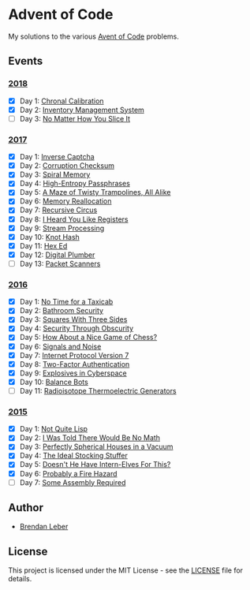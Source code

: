 # Advent of Code

My solutions to the various [Avent of Code](https://adventofcode.com/) problems.

## Events

### [2018](2018)

- [X] Day 1: [Chronal Calibration](2018/01-chronal)
- [X] Day 2: [Inventory Management System](2018/02-inventory)
- [ ] Day 3: [No Matter How You Slice It](2018/03-slices)

### [2017](2017)

- [X] Day 1: [Inverse Captcha](2017/01-inverse_captcha)
- [X] Day 2: [Corruption Checksum](2017/02-corruption_checksum)
- [X] Day 3: [Spiral Memory](2017/03-spiral_memory)
- [X] Day 4: [High-Entropy Passphrases](2017/04-high-entropy_passphrase)
- [X] Day 5: [A Maze of Twisty Trampolines, All Alike](2017/05-a_maze)
- [X] Day 6: [Memory Reallocation](2017/06-memory_reallocation)
- [X] Day 7: [Recursive Circus](2017/07-recursive_circus)
- [X] Day 8: [I Heard You Like Registers](2017/08-i_heard_you_like_registers)
- [X] Day 9: [Stream Processing](2017/09-stream_processing)
- [X] Day 10: [Knot Hash](2017/10-knot_hash)
- [X] Day 11: [Hex Ed](2017/11-hex_ed)
- [X] Day 12: [Digital Plumber](2017/12-digital_plumber)
- [ ] Day 13: [Packet Scanners](2017/13-packet_scanners)

### [2016](2016)

- [X] Day 1: [No Time for a Taxicab](2016/01-no_time_for_a_taxicab)
- [X] Day 2: [Bathroom Security](2016/02-bathroom_security)
- [X] Day 3: [Squares With Three Sides](2016/03-squares_with_three_sides)
- [X] Day 4: [Security Through Obscurity](2016/04-security_through_obscurity)
- [X] Day 5: [How About a Nice Game of Chess?](2016/05-how_about_a_nice_game_of_chess)
- [X] Day 6: [Signals and Noise](2016/06-signals_and_noise)
- [X] Day 7: [Internet Protocol Version 7](2016/07-internet_protocol_version_7)
- [X] Day 8: [Two-Factor Authentication](2016/08-two_factor_authentication)
- [X] Day 9: [Explosives in Cyberspace](2016/09-explosives_in_cyberspace)
- [X] Day 10: [Balance Bots](2016/10-balance_bots)
- [ ] Day 11: [Radioisotope Thermoelectric Generators](2016/11-radioisotope_thermoelectric_generators)

### [2015](2015)

- [X] Day 1: [Not Quite Lisp](2015/01-not_quite_lisp)
- [X] Day 2: [I Was Told There Would Be No Math](2015/02-no_math)
- [X] Day 3: [Perfectly Spherical Houses in a Vacuum](2015/03-spherical_houses)
- [X] Day 4: [The Ideal Stocking Stuffer](2015/04-stocking_stuffer)
- [X] Day 5: [Doesn't He Have Intern-Elves For This?](2015/05-intern_elves)
- [X] Day 6: [Probably a Fire Hazard](2015/06-fire_hazard)
- [ ] Day 7: [Some Assembly Required](2015/07-some_assembly)

## Author

- [Brendan Leber](https://github.com/BrendanLeber)

## License

This project is licensed under the MIT License - see the [LICENSE](LICENSE)
file for details.
